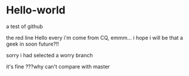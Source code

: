 # Hello-world
a test of github

the red line
Hello every i'm come from CQ, emmm... i hope i will be that a geek in soon future?!!

sorry i had selected a worry branch

it's fine ???why can't compare with master
